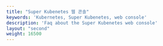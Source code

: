 ```yaml
---
title: "Super Kubenetes 웹 콘솔"
keywords: 'Kubernetes, Super Kubenetes, web console'
description: 'Faq about the Super Kubenetes web console'
layout: "second"
weight: 16500
---
```

